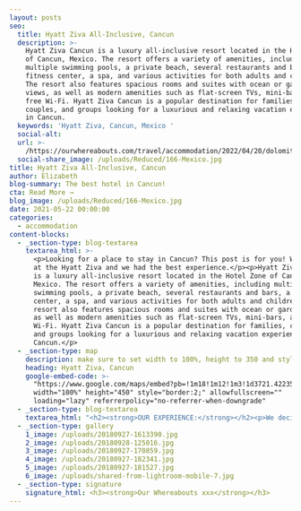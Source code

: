 ```yaml
---
layout: posts
seo:
  title: Hyatt Ziva All-Inclusive, Cancun
  description: >-
    Hyatt Ziva Cancun is a luxury all-inclusive resort located in the Hotel Zone
    of Cancun, Mexico. The resort offers a variety of amenities, including
    multiple swimming pools, a private beach, several restaurants and bars, a
    fitness center, a spa, and various activities for both adults and children.
    The resort also features spacious rooms and suites with ocean or garden
    views, as well as modern amenities such as flat-screen TVs, mini-bars, and
    free Wi-Fi. Hyatt Ziva Cancun is a popular destination for families,
    couples, and groups looking for a luxurious and relaxing vacation experience
    in Cancun.
  keywords: 'Hyatt Ziva, Cancun, Mexico '
  social-alt:
  url: >-
    /https://ourwhereabouts.com/travel/accommodation/2022/04/20/dolomites-travel-guide.html
  social-share_image: /uploads/Reduced/166-Mexico.jpg
title: Hyatt Ziva All-Inclusive, Cancun
author: Elizabeth
blog-summary: The best hotel in Cancun!
cta: Read More →
blog_image: /uploads/Reduced/166-Mexico.jpg
date: 2021-05-22 00:00:00
categories:
  - accommodation
content-blocks:
  - _section-type: blog-textarea
    textarea_html: >-
      <p>Looking for a place to stay in Cancun? This post is for you! We stayed
      at the Hyatt Ziva and we had the best experience.</p><p>Hyatt Ziva Cancun
      is a luxury all-inclusive resort located in the Hotel Zone of Cancun,
      Mexico. The resort offers a variety of amenities, including multiple
      swimming pools, a private beach, several restaurants and bars, a fitness
      center, a spa, and various activities for both adults and children. The
      resort also features spacious rooms and suites with ocean or garden views,
      as well as modern amenities such as flat-screen TVs, mini-bars, and free
      Wi-Fi. Hyatt Ziva Cancun is a popular destination for families, couples,
      and groups looking for a luxurious and relaxing vacation experience in
      Cancun.</p>
  - _section-type: map
    description: make sure to set width to 100%, height to 350 and style to border 2
    heading: Hyatt Ziva, Cancun
    google-embed-code: >-
      "https://www.google.com/maps/embed?pb=!1m18!1m12!1m3!1d3721.4223523274477!2d-86.74660347679031!3d21.135583840971414!2m3!1f0!2f0!3f0!3m2!1i1024!2i768!4f13.1!3m3!1m2!1s0x8f4c28a07503798b%3A0x5754071fee7a21aa!2sHyatt%20Ziva%20Cancun!5e0!3m2!1sen!2sil!4v1653841667899!5m2!1sen!2sil"
      width="100%" height="450" style="border:2;" allowfullscreen=""
      loading="lazy" referrerpolicy="no-referrer-when-downgrade"
  - _section-type: blog-textarea
    textarea_html: "<h2><strong>OUR EXPERIENCE:</strong></h2><p>We decided to end our trip in Mexico at an all-inclusive hotel it is one of the most unique resorts we have been to. Between the atmosphere, proximity to the beach to the room, and events, we had the best time.</p><h2><strong>LOCATION:</strong></h2><p>20-30 minute drive from Cancun Airport.</p><p>10-minute walk to the Coco Bongo.</p><p>\_</p><h2><strong>PARKING:</strong></h2><p>Free Park available.</p><p>\_</p><h2><strong>HOTEL DETAILS:</strong></h2><p>The <strong>Hyatt Ziva</strong> <strong>Cancun </strong>hotel, located on the white sands of an idyllic beach on the Riviera Maya and offers an exclusive all-inclusive experience. They have 547 luxury rooms surrounded by lush gardens and amazing views. In addition, there are <strong>8 on-site restaurants</strong> serving international cuisine and <strong>4 bars.</strong> Some of the<strong> luxurious facilities </strong>include<strong> 3 infinity pools, a spa</strong>,<strong> and a fitness center.</strong> There’s also an immense variety of options for outside activities in the area including adventure and water sports.</p><p>\_</p><p>\_</p><p>\_</p><h2><strong>ROOM TYPE WE STAYED IN:</strong></h2><p><strong><em>Turquoize Sky Ocean Front Master King</em></strong></p><p>The room has a few perks such as a <strong>jacuzzi on the balcony</strong>, a tablet where you can order room service, and <strong>a private butler</strong> who's available by WhatsApp to your every need, <strong>access to the adults-only pool</strong> made only for guests staying in the Turquoize building, and <strong>free entrance to the spa pools</strong> for every day until 17:00.</p><p>\_</p><p>\_</p><h2><strong>PRICE:</strong></h2><p>The average cost is 456$ per night.</p><p>\_</p><p>\_</p><h2><strong>COMFORT LEVEL:</strong></h2><p>10/10! The bed was large and comfortable, the layout of the space was ideal and the pools were never crowded.</p><p>\_</p><h2><strong>VIEWS TO EXPECT ON PROPERTY:</strong></h2><p>Amazing views can be found everywhere you go. From the design of the place to the beautiful lighthouse, and watching the sunset on the ocean from the jacuzzi on your balcony. There’s always something beautiful to see.</p><p>\_</p><h2><strong>DINING:</strong></h2><p>For an all-inclusive resort, I was thoroughly impressed with the quality of food as it was some of the best I’ve had. Every single restaurant had a variety of options with the most delicious flavoring. So you’re truly spoiled here with all the several course meals, including dessert and wine! <strong>RESTAURANTS:</strong></p><ul><li><strong>La Bastille -</strong> Elegant French Cuisine. Exclusively for adults. Dress code: Formal.</li><li><strong>El Mercado - </strong>Gourmet buffet dining. Dress code: Dry Casual.</li><li><strong>The Moongate - </strong>Grill. The open kitchen places you in the center of the action and is a fun sight. Dress code: Smart Casual.</li><li><strong>Tradewinds -</strong> A relaxed grill by day and a classic steakhouse by night.</li><li><strong>Lorenzo's -</strong> Italian Cuisine. Dress code: Lunch- dry casual. Dinner-Smart Casual.</li><li><strong>Habaneros - </strong>Mouthwatering tacos, fresh seafood ceviches, and zesty agua chiles are served right on the beach. Dress code: Lunch – dry casual. Dinner – Smart Casual.</li><li><strong>Casa Café -</strong> Sip on specialty coffee drinks and snack on scrumptious pastries. open 6 AM-11 PM</li><li><strong>Dips and Sips and</strong> <strong>food truck -</strong> They serve something new every day.</li><li><strong>Chevy's -</strong> American food. The design is a classic all-American diner. Dress code: Casual.</li><li><strong>Pasteles -</strong> Dessert parlor. Heaven for sweet tooth people.</li></ul><p><strong>HOTEL BARS:</strong></p><ul><li><strong>Saasil Bar</strong></li><li><strong>Juana Margarita bar</strong></li><li><strong>Tres CerveZa's - </strong>the hotel has its own brew of beer.</li><li><strong>Punta Vista -</strong> Exclusively for adults staying in Turquoise. Punta Vista’s infinity pool is the perfect place for an afternoon drink, a pre-dinner cocktail, or a relaxing nightcap.</li></ul><p>\_</p><p>\_</p><h2><strong>ACCOMMODATIONS AND AMENITIES:</strong></h2><p>Accommodations &amp; Amenities include the private beach, all-inclusive service, access to the restaurants, room service, 2/3 swimming pools, night-time entertainment, and organized sports activities.</p><p>\_</p><p>\_</p><p>\_</p><p>\_</p><h2><strong>BEST SEASON TO VISIT:</strong></h2><p>We stayed here at the end of September. The best season to visit is between April and October as there are fewer people around and the weather is most ideal. The temperatures are also between 20-26 Celsius.</p>"
  - _section-type: gallery
    1_image: /uploads/20180927-1613390.jpg
    2_image: /uploads/20180928-125016.jpg
    3_image: /uploads/20180927-170859.jpg
    4_image: /uploads/20180927-182341.jpg
    5_image: /uploads/20180927-181527.jpg
    6_image: /uploads/shared-from-lightroom-mobile-7.jpg
  - _section-type: signature
    signature_html: <h3><strong>Our Whereabouts xxx</strong></h3>
---
```

